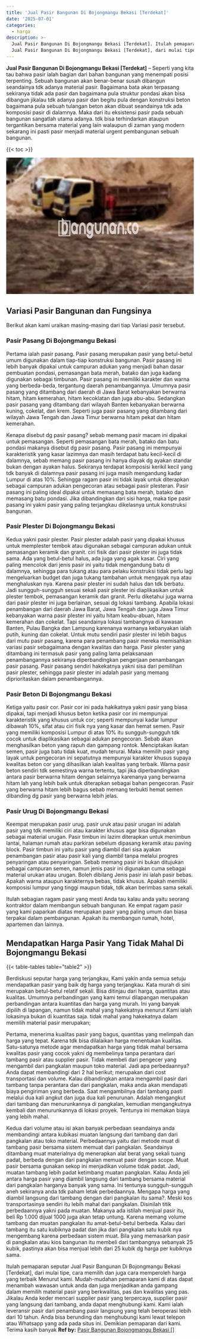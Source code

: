 ```yaml
---
title: 'Jual Pasir Bangunan Di Bojongmangu Bekasi [Terdekat]'
date: '2025-07-01'
categories:
  - harga
description: >-
  Jual Pasir Bangunan Di Bojongmangu Bekasi [Terdekat]. Itulah pemaparan seputar
  Jual Pasir Bangunan Di Bojongmangu Bekasi [Terdekat], dari mulai tipe, cara...
---
```


**Jual Pasir Bangunan Di Bojongmangu Bekasi \[Terdekat\]** – Seperti yang kita tau bahwa pasir ialah bagian dari bahan bangunan yang menempati posisi terpenting. Sebuah bangunan akan benar-benar susah dibangun seandainya tdk adanya material pasir. Bagaimana bata akan terpasang sekiranya tidak ada pasir dan bagaimana pula struktur pondasi akan bisa dibangun jikalau tdk adanya pasir dan begitu pula dengan konstruksi beton bagaimana pula sebuah tulangan beton akan dibuat seandainya tdk ada komposisi pasir di dalamnya. Maka dari itu eksistensi pasir pada sebuah bangunan sangatlah utama adanya. tdk bisa terhindarkan ataupun tergantikan bersama material yang lain walaupun di zaman yang modern sekarang ini pasti pasir menjadi material urgent pembangunan sebuah bangunan.

{{< toc >}}

![Jual Pasir Bangunan Di Bojongmangu Bekasi [Terdekat]](/images/jual-pasir-bangunan-12.png)

## Variasi Pasir Bangunan dan Fungsinya

Berikut akan kami uraikan masing-masing dari tiap Variasi pasir tersebut.

### Pasir Pasang Di Bojongmangu Bekasi

Pertama ialah pasir pasang. Pasir pasang merupakan pasir yang betul-betul umum digunakan dalam tiap-tiap konstruksi bangunan. Pasir pasang ini lebih banyak dipakai untuk campuran adukan yang menjadi bahan dasar pembuatan pondasi, pemasangan bata merah, batako dan juga kadang digunakan sebagai timbunan. Pasir pasang ini memiliki karakter dan warna yang berbeda-beda, tergantung daerah penambangannya. Umumnya pasir pasang yang ditambang dari daerah di Jawa Barat kebanyakan berwarna hitam, hitam kemerahan, hitam kecoklatan dan juga abu-abu. Sedangkan pasir pasang yang ditambang dari wilayah Banten kebanyakan berwarna kuning, cokelat, dan krem. Seperti juga pasir pasang yang ditambang dari wilayah Jawa Tengah dan Jawa Timur berwarna hitam pekat dan hitam kemerahan.

Kenapa disebut dg pasir pasang? sebab memang pasir macam ini dipakai untuk pemasangan. Seperti pemasangan bata merah, batako dan batu pondasi makanya disebut dg pasir pasang. Pasir pasang ini mempunyai karakteristik yang kasar lazimnya dan masih terdapat batu kecil-kecil di dalamnya, sebab memang pasir pasang ini hanya diayak dg ayakan standar bukan dengan ayakan halus. Sekiranya terdapat komposisi kerikil kecil yang tdk banyak di dalamnya pasir pasang ini juga masih mengandung kadar Lumpur di atas 10%. Sehingga ragam pasir ini tidak layak untuk diterapkan sebagai campuran adukan pengecoran atau sebagai pasir plesteran. Pasir pasang ini paling ideal dipakai untuk memasang bata merah, batako dan memasang batu pondasi. Jika dibandingkan dari sisi harga, maka tipe pasir pasang ini yakni pasir yang paling terjangkau dikelasnya untuk konstruksi bangunan.

### Pasir Plester Di Bojongmangu Bekasi

Kedua yakni pasir plester. Pasir plester adalah pasir yang dipakai khusus untuk memplester tembok atau digunakan sebagai campuran adukan untuk pemasangan keramik dan granit. ciri fisik dari pasir plester ini juga tidak sama. Ada yang betul-betul halus, ada juga yang agak kasar. Ciri yang paling mencolok dari jenis pasir ini yaitu tidak mengandung batu di dalamnya, sehingga para tukang atau para pelaku konstruksi tidak perlu lagi mengeluarkan budget dan juga tukang tambahan untuk mengayak nya atau menghaluskan nya. Karena pasir plester ini sudah halus dan tdk berbatu. Jadi sungguh-sungguh sesuai sekali pasir plester ini diaplikasikan untuk plester tembok, pemasangan keramik dan granit. Perlu diketahui juga warna dari pasir plester ini juga berlainan, sesuai dg lokasi tambang. Apabila lokasi penambangan dari daerah Jawa Barat, Jawa Tengah dan juga Jawa Timur kebanyakan warna pasir plester ini yaitu hitam keabu-abuan, hitam kemerahan dan cokelat. Tapi seandainya lokasi tambangnya di kawasan Banten, Pulau Bangka dan Lampung karenanya warnanya kebanyakan ialah putih, kuning dan cokelat. Untuk mutu sendiri pasir plester ini lebih bagus dari mutu pasir pasang, karena para penambang pasir mereka memisahkan variasi pasir sebagaimana dengan kwalitas dan harga. Pasir plester yang ditambang ini termasuk pasir yang paling lama pelaksanaan penambangannya sekiranya diperbandingkan pengerjaan penambangan pasir pasang. Pasir pasang sendiri hakekatnya yakni sisa dari pemilihan pasir plester, sehingga pasir plester ini adalah pasir yang memang diprioritaskan dalam penambangannya.

### Pasir Beton Di Bojongmangu Bekasi

Ketiga yaitu pasir cor. Pasir cor ini pada hakikatnya yakni pasir yang biasa dipakai, tapi menjadi khusus beton ketika pasir cor ini mempunyai karakteristik yang khusus untuk cor; seperti mempunyai kadar lumpur dibawah 10%, sifat atau ciri fisik nya yang kasar dan hemat semen. Pasir yang memiliki komposisi Lumpur di atas 10% itu sungguh-sungguh tdk cocok untuk diaplikasikan sebagai adukan pengecoran. Sebab akan menghasilkan beton yang rapuh dan gampang rontok. Menciptakan ikatan semen, pasir juga batu tidak kuat, mudah terurai. Maka memilih pasir yang layak untuk pengecoran ini sepatutnya mempunyai karakter khusus supaya kwalitas beton cor yang dihasilkan ialah kwalitas yang terbaik. Warna pasir beton sendiri tdk semestinya warna tertentu, tapi jika diperbandingkan antara pasir berwarna hitam dengan selainnya karenanya yang berwarna hitam lah yang lebih baik untuk diterapkan sebagai bahan pengecoran. Pasir yang berwarna hitam lebih bagus sebab memang terbukti hemat semen dibanding dg pasir yang berwarna lebih jelas.

### Pasir Urug Di Bojongmangu Bekasi

Keempat merupakan pasir urug. pasir uruk atau pasir urugan ini adalah pasir yang tdk memiliki ciri atau karakter khusus agar bisa digunakan sebagai material urugan. Pasir timbun ini lazim diterapkan untuk menimbun lantai, halaman rumah atau parkiran sebelum dipasang keramik atau paving block. Pasir timbun ini yaitu pasir yang diambil dari sisa ayakan penambangan pasir atau pasir kali yang diambil tanpa melalui progres penyaringan atau penyaringan. Sebab memang pasir ini bukan ditujukan sebagai campuran semen, namun jenis pasir ini digunakan cuma sebagai material urukan atau urugan. Boleh dibilang Jenis pasir ini ialah pasir bebas. Apakah warna ataupun karakternya bebas, tidak khusus. Apakah memiliki komposisi lumpur yang tinggi maupun tidak, tdk akan berimbas sama sekali.

Itulah sebagian ragam pasir yang mesti Anda tau kalau anda yaitu seorang kontraktor dalam membangun sebuah bangunan. Ke empat ragam pasir yang kami paparkan diatas merupakan pasir yang paling umum dan biasa terpakai dalam pembangunan. Apakah itu membangun rumah, hotel, apartemen dan lainnya.

## Mendapatkan Harga Pasir Yang Tidak Mahal Di Bojongmangu Bekasi

{{< table-tables table="table2" >}}

Berdiskusi seputar harga yang terjangkau, Kami yakin anda semua setuju mendapatkan pasir yang baik dg harga yang terjangkau. Kata murah di sini merupakan betul-betul relatif sekali. Bisa ditinjau dari harga, quantitas atau kualitas. Umumnya perbandingan yang kami temui dilapangan merupakan perbandingan antara kuantitas dan harga yang murah. Ini yang banyak dipilih di lapangan, namun tidak mahal yang hakekatnya menurut Kami ialah lokasinya bukan di kuantitas saja. tidak mahal yang hakekatnya dalam memilih material pasir merupakan;

Pertama, menerima kualitas pasir yang bagus, quantitas yang melimpah dan harga yang tepat. Karena tdk bisa dilalaikan harga menentukan kualitas. Satu-satunya metode agar mendapatkan harga yang tidak mahal bersama kwalitas pasir yang cocok yakni dg membelinya tanpa perantara dari tambang pasir atau supplier pasir. Tidak membeli dari pengecer yang mengambil dari pangkalan maupun toko material. Jadi apa perbedaannya? Anda dapat membandingi dari 2 hal berikut; merupakan dari cost transportasi dan volume. Kalau dibandingkan antara mengambil pasir dari tambang tanpa perantara dan dari pangkalan, maka anda akan mendapati biaya pengiriman yang berbeda. Saat mengambilnya dari tambang pasti melalui dua kali angkut dan juga dua kali penurunan. Adalah mengangkut dari tambang dan menurunkannya di pangkalan, kemudian mengangkutnya kembali dan menurunkannya di lokasi proyek. Tentunya ini memakan biaya yang lebih mahal.

Kedua dari volume atau isi akan banyak perbedaan seandainya anda membandingi antara kubikasi muatan langsung dari tambang dan dari pangkalan atau toko material. Perbedaannya yaitu dari metode muat di tambang pasir bersama sistem memuat dari pangkalan. Seandainya ditambang muat materialnya dg menerapkan alat berat yang sekali tuang padat, berbeda dengan dari pangkalan memuat pasir dengan scope. Muat pasir bersama gunakan sekop ini menjadikan volume tidak padat. Jadi, muatan tambang lebih padat ketimbang muatan pangkalan. Kalau Anda jeli antara harga pasir yang diambil langsung dari tambang bersama material dari pangkalan harganya banyak yang sama. Ini tentunya sungguh-sungguh aneh sekiranya anda tdk paham letak perbedaannya. Mengapa harga yang diambil langsung dari tambang dengan dari pangkalan itu sama?. Meski kos transportasinya sendiri itu lebih mahal dari pangkalan. Disinilah titik perbedaannya yakni pada muatan. Makanya ada istilah menjual pasir itu, beli Rp 1.000 dijual 1000 juga akan tetap untung. Karena memang volume tambang dan muatan pangkalan itu amat-betul-betul berbeda. Kalau dari tambang itu satu kubiknya padat dan jika dari pangkalan satu kubik nya mengembang karena perbedaan sistem muat. Bila yang memasarkan pasir di pangkalan atau kios bangunan itu membeli dari tambangnya sebanyak 25 kubik, pastinya akan bisa menjual lebih dari 25 kubik dg harga per kubiknya sama.

Itulah pemaparan seputar Jual Pasir Bangunan Di Bojongmangu Bekasi \[Terdekat\], dari mulai tipe, cara memilih dan juga cara memperoleh harga yang terbaik Menurut kami. Mudah-mudahan pemaparan kami di atas dapat menambah wawasan untuk anda dan juga menjadikan anda gampang dalam memilih material pasir yang berkwalitas, pas dan kwalitas yang pas. Jikalau Anda keder mencari supplier pasir yang terpercaya, supplier pasir yang langsung dari tambang, anda dapat menghubungi kami. Kami ialah leveransir pasir dari penambang pasir langsung yang telah beroperasi lebih dari 10 tahun. Anda bisa berunding dan menghubungi kami lewat telepon atau Whatsapp yang ada pada situs ini. Demikian pemaparan dari kami. Terima kasih banyak
**Ref by:** [Pasir Bangunan Bojongmangu Bekasi []](https://id.wikipedia.org/wiki/Pasir)
